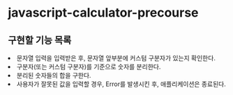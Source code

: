 # javascript-calculator-precourse 
## 구현할 기능 목록
<li>문자열 입력을 입력받은 후, 문자열 앞부분에 커스텀 구분자가 있는지 확인한다.</li>
<li>구분자(또는 커스텀 구분자)를 기준으로 숫자를 분리한다.</li>
<li>분리된 숫자들의 합을 구한다.</li>
<li>사용자가 잘못된 값을 입력할 경우, Error를 발생시킨 후, 애플리케이션은 종료된다.</li>
